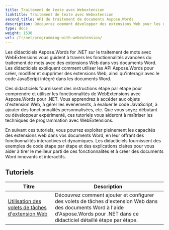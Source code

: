```yaml
---
title: Traitement de texte avec Webextension
linktitle: Traitement de texte avec Webextension
second_title: API de traitement de documents Aspose.Words
description: Découvrez comment développer des extensions Web pour les documents Word avec Aspose.Words for .NET. Apprenez à créer, modifier et personnaliser des extensions Web, à les intégrer dans vos documents Word.
type: docs
weight: 1530
url: /fr/net/programming-with-webextension/
---
```

Les didacticiels Aspose.Words for .NET sur le traitement de mots avec WebExtensions vous guident à travers les fonctionnalités avancées du traitement de mots avec des extensions Web dans vos documents Word. Les didacticiels expliquent comment utiliser les API Aspose.Words pour créer, modifier et supprimer des extensions Web, ainsi qu'interagir avec le code JavaScript intégré dans les documents Word.

Ces didacticiels fournissent des instructions étape par étape pour comprendre et utiliser les fonctionnalités de WebExtensions avec Aspose.Words pour .NET. Vous apprendrez à accéder aux objets d'extension Web, à gérer les événements, à évaluer le code JavaScript, à ajouter des fonctionnalités personnalisées, etc. Que vous soyez débutant ou développeur expérimenté, ces tutoriels vous aideront à maîtriser les techniques de programmation avec WebExtensions.

En suivant ces tutoriels, vous pourrez exploiter pleinement les capacités des extensions web dans vos documents Word, en leur offrant des fonctionnalités interactives et dynamiques. Les didacticiels fournissent des exemples de code étape par étape et des explications claires pour vous aider à tirer le meilleur parti de ces fonctionnalités et à créer des documents Word innovants et interactifs.

## Tutoriels
| Titre | Description |
| --- | --- |
| [Utilisation des volets de tâches d'extension Web](./using-web-extension-task-panes/) | Découvrez comment ajouter et configurer des volets de tâches d'extension Web dans des documents Word à l'aide d'Aspose.Words pour .NET dans ce didacticiel détaillé étape par étape. |